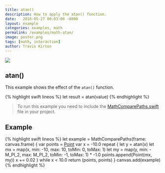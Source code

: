```yaml
---
title: atan()
description: How to apply the atan() function.
date:   2016-05-27 00:03:00 -0800
layout: example
categories: examples, math
permalink: /examples/math-atan/
image: poster.png
tags: [math, interaction]
author: Travis Kirton
---
```

![](atan.png)

## atan()
This example shows the effect of the `atan()` function.

{% highlight swift lineos %}
let result = atan(value)
{% endhighlight %}

> To run this example you need to include the [MathComparePaths.swift](https://gist.github.com/C4Framework/0705e9ad451fa2b655075ad72432ca46) file in your project.

## Example
{% highlight swift lineos %}
let example = MathComparePaths(frame: canvas.frame) {
    var points = [Point]()
    var x = -10.0
    repeat {
        let y = atan(x)
        let mx = map(x, min: -10, max: 10, toMin: 0, toMax: 1)
        let my = map(y, min: -M_PI_2, max: M_PI_2, toMin: -1, toMax: 1) * -1.0
        points.append(Point(mx, my))
        x += 0.02
    } while x < 10.0
    return (points, points)
}
canvas.add(example)
{% endhighlight %}
